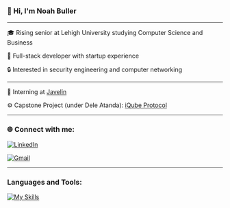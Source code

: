 ### 👋 Hi, I'm Noah Buller
___

🎓 Rising senior at Lehigh University studying Computer Science and Business  

🚀 Full-stack developer with startup experience  

🔒 Interested in security engineering and computer networking

---

🏢 Interning at [Javelin](https://www.linkedin.com/company/javelin-ai/) 

⚙️ Capstone Project (under Dele Atanda): [iQube Protocol](https://www.alpha.aigentz.me)

---



### 🌐 Connect with me:

[![LinkedIn](https://img.shields.io/badge/LinkedIn-0A66C2?style=for-the-badge&logo=linkedin&logoColor=white)](https://linkedin.com/in/noahbuller)  

[![Gmail](https://img.shields.io/badge/-bullern22@gmil.com-D14836?style=for-the-badge&logo=Gmail&logoColor=white)](mailto:bullern22@gmail.com)

---

### Languages and Tools:
[![My Skills](https://skillicons.dev/icons?i=java,react,aws,git,ts,postgres,github,postman)](https://skillicons.dev)
<br><br>
